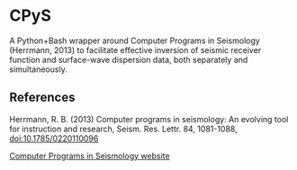 # CPyS
A Python+Bash wrapper around Computer Programs in Seismology (Herrmann, 2013) to facilitate effective inversion of seismic receiver function and surface-wave dispersion data, both separately and simultaneously.

## References
Herrmann, R. B. (2013) Computer programs in seismology: An evolving tool for instruction and research, Seism. Res. Lettr. 84, 1081-1088, <a href="https://pubs.geoscienceworld.org/ssa/srl/article/84/6/1081/315307/computer-programs-in-seismology-an-evolving-tool">doi:10.1785/0220110096</a>

<a href="http://www.eas.slu.edu/eqc/eqccps.html"> Computer Programs in Seismology website</a>


